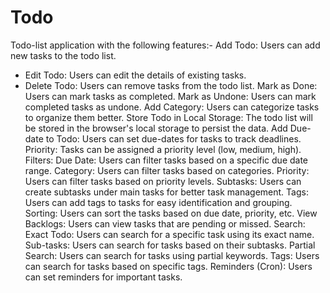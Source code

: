 # Todo

Todo-list application with the following features:- 
Add Todo: Users can add new tasks to the todo list. 
- Edit Todo: Users can edit the details of existing tasks.
- Delete Todo: Users can remove tasks from the todo list.
Mark as Done: Users can mark tasks as completed.
Mark as Undone: Users can mark completed tasks as undone.
Add Category: Users can categorize tasks to organize them better.
Store Todo in Local Storage: The todo list will be stored in the browser's local storage to persist the data.
Add Due-date to Todo: Users can set due-dates for tasks to track deadlines.
Priority: Tasks can be assigned a priority level (low, medium, high).
Filters:
Due Date: Users can filter tasks based on a specific due date range.
Category: Users can filter tasks based on categories.
Priority: Users can filter tasks based on priority levels.
Subtasks: Users can create subtasks under main tasks for better task management.
Tags: Users can add tags to tasks for easy identification and grouping.
Sorting: Users can sort the tasks based on due date, priority, etc.
View Backlogs: Users can view tasks that are pending or missed.
Search:
Exact Todo: Users can search for a specific task using its exact name.
Sub-tasks: Users can search for tasks based on their subtasks.
Partial Search: Users can search for tasks using partial keywords.
Tags: Users can search for tasks based on specific tags.
Reminders (Cron): Users can set reminders for important tasks.
